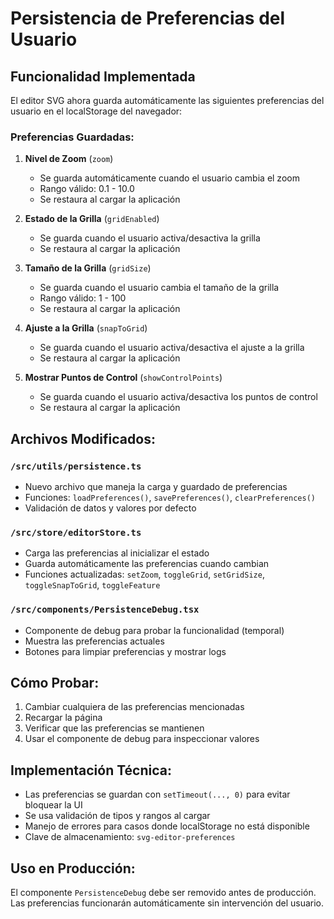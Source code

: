 # Persistencia de Preferencias del Usuario

## Funcionalidad Implementada

El editor SVG ahora guarda automáticamente las siguientes preferencias del usuario en el localStorage del navegador:

### Preferencias Guardadas:

1. **Nivel de Zoom** (`zoom`)
   - Se guarda automáticamente cuando el usuario cambia el zoom
   - Rango válido: 0.1 - 10.0
   - Se restaura al cargar la aplicación

2. **Estado de la Grilla** (`gridEnabled`)
   - Se guarda cuando el usuario activa/desactiva la grilla
   - Se restaura al cargar la aplicación

3. **Tamaño de la Grilla** (`gridSize`)
   - Se guarda cuando el usuario cambia el tamaño de la grilla
   - Rango válido: 1 - 100
   - Se restaura al cargar la aplicación

4. **Ajuste a la Grilla** (`snapToGrid`)
   - Se guarda cuando el usuario activa/desactiva el ajuste a la grilla
   - Se restaura al cargar la aplicación

5. **Mostrar Puntos de Control** (`showControlPoints`)
   - Se guarda cuando el usuario activa/desactiva los puntos de control
   - Se restaura al cargar la aplicación

## Archivos Modificados:

### `/src/utils/persistence.ts`
- Nuevo archivo que maneja la carga y guardado de preferencias
- Funciones: `loadPreferences()`, `savePreferences()`, `clearPreferences()`
- Validación de datos y valores por defecto

### `/src/store/editorStore.ts`
- Carga las preferencias al inicializar el estado
- Guarda automáticamente las preferencias cuando cambian
- Funciones actualizadas: `setZoom`, `toggleGrid`, `setGridSize`, `toggleSnapToGrid`, `toggleFeature`

### `/src/components/PersistenceDebug.tsx`
- Componente de debug para probar la funcionalidad (temporal)
- Muestra las preferencias actuales
- Botones para limpiar preferencias y mostrar logs

## Cómo Probar:

1. Cambiar cualquiera de las preferencias mencionadas
2. Recargar la página
3. Verificar que las preferencias se mantienen
4. Usar el componente de debug para inspeccionar valores

## Implementación Técnica:

- Las preferencias se guardan con `setTimeout(..., 0)` para evitar bloquear la UI
- Se usa validación de tipos y rangos al cargar
- Manejo de errores para casos donde localStorage no está disponible
- Clave de almacenamiento: `svg-editor-preferences`

## Uso en Producción:

El componente `PersistenceDebug` debe ser removido antes de producción. Las preferencias funcionarán automáticamente sin intervención del usuario.
